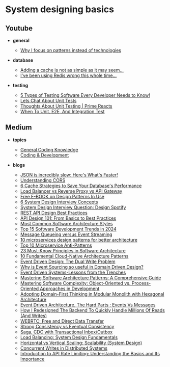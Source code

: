 # System designing basics


## Youtube

- **general**
  - [Why I focus on patterns instead of technologies](https://www.youtube.com/watch?v=F1tuoMobTfQ)

- **database**
  - [Adding a cache is not as simple as it may seem...](https://www.youtube.com/watch?v=bFf-A27Rc9s)
  - [I've been using Redis wrong this whole time...](https://www.youtube.com/watch?v=WQ61RL1GpEE)

- **testing**
  - [5 Types of Testing Software Every Developer Needs to Know!](https://www.youtube.com/watch?v=YaXJeUkBe4Y)
  - [Lets Chat About Unit Tests](https://www.youtube.com/watch?v=IInciWyU74U)
  - [Thoughts About Unit Testing | Prime Reacts](https://www.youtube.com/watch?v=KzV0mTqBcZA)
  - [When To Unit, E2E, And Integration Test](https://www.youtube.com/watch?v=isI1c0eGSZ0)


## Medium
- **topics**
  - [General Coding Knowledge](https://eddiebarth.medium.com/list/general-coding-knowledge-f2d429d4f0cd)
  - [Coding & Development](https://medium.com/@jscribes/list/coding-development-e360d380bb82)

- **blogs**
  - [JSON is incredibly slow: Here's What's Faster!](https://medium.com/data-science-community-srm/json-is-incredibly-slow-heres-what-s-faster-ca35d5aaf9e8)
  - [Understanding CORS](https://itnext.io/understanding-cors-4157bf640e11)
  - [6 Cache Strategies to Save Your Database's Performance](https://levelup.gitconnected.com/6-cache-strategies-to-save-your-databases-performance-762ed2cccfa8)
  - [Load Balancer vs Reverse Proxy vs API Gateway](https://medium.com/codenx/load-balancer-vs-reverse-proxy-vs-api-gateway-fcb79912abbf)
  - [Free E-BOOK on Design Patterns In Use](https://medium.com/@techworldwithmilan/how-to-select-a-design-pattern-567181b90e8c)
  - [6 System Design Interview Concepts](https://levelup.gitconnected.com/6-system-design-interview-concepts-1b1882506766)
  - [System Design Interview Question: Design Spotify](https://levelup.gitconnected.com/system-design-interview-question-design-spotify-4a8a79697dda)
  - [REST API Design Best Practices](https://medium.com/@techworldwithmilan/rest-api-design-best-practices-2eb5e749d428)
  - [API Design 101: From Basics to Best Practices](https://levelup.gitconnected.com/api-design-101-from-basics-to-best-practices-a0261cdf8886)
  - [Most Common Software Architecture Styles](https://medium.com/@techworldwithmilan/most-common-software-architecture-styles-86881d779683)
  - [Top 15 Software Development Trends in 2024](https://serokell.medium.com/top-15-software-development-trends-in-2024-5a4526653004)
  - [Message Queueing versus Event Streaming](https://azeynalli1990.medium.com/message-queueing-versus-event-streaming-ab5758dc88b3)
  - [10 microservices design patterns for better architecture](https://medium.com/capital-one-tech/10-microservices-design-patterns-for-better-architecture-befa810ca44e)
  - [Top 10 Microservice Anti-Patterns](https://blog.bitsrc.io/10-microservice-anti-patterns-278bcb7f385d)
  - [23 Must-Know Principles in Software Architecture](https://azeynalli1990.medium.com/23-must-know-principles-in-software-architecture-62d1cf73df7c)
  - [10 Fundamental Cloud-Native Architecture Patterns](https://azeynalli1990.medium.com/10-fundamental-cloud-native-architecture-patterns-859021b0716d)
  - [Event Driven Design: The Dual Write Problem](https://medium.com/@the_nick_morgan/event-driven-design-the-dual-write-problem-07bbef584376)
  - [Why is Event Sourcing so useful in Domain Driven Design?](https://levelup.gitconnected.com/why-is-event-sourcing-so-useful-in-domain-driven-design-e961dd090228)
  - [Event Driven Systems-Lessons from the Trenches](https://medium.com/sids-tech-cafe/event-driven-systems-lessons-from-the-trenches-107c07b3fc1d)
  - [Mastering Software Architecture Patterns: A Comprehensive Guide](https://heyizzy.me/mastering-software-architecture-patterns-a-comprehensive-guide-0a66e1498da9)
  - [Mastering Software Complexity: Object-Oriented vs. Process-Oriented Approaches in Development](https://experiencestack.co/mastering-software-complexity-object-oriented-vs-process-oriented-approaches-in-development-f414335fea6d)
  - [Adopting Domain-First Thinking in Modular Monolith with Hexagonal Architecture](https://itnext.io/adopting-domain-first-thinking-in-modular-monolith-with-hexagonal-architecture-f9e4921ac18d)
  - [Event Driven Architecture, The Hard Parts : Events Vs Messages](https://medium.com/simpplr-technology/event-driven-architecture-the-hard-parts-events-vs-messages-0fcfc7243703)
  - [How I Redesigned The Backend To Quickly Handle Millions Of Reads (And Writes)](https://blog.bitsrc.io/how-i-redesigned-the-backend-to-quickly-handle-millions-of-reads-and-writes-58cfe989e6f8)
  - [WEBRTC: Free and Direct Data Transfer](https://blog.stackademic.com/webrtc-direct-data-transfer-c954c7335754)
  - [Strong Consistency vs Eventual Consistency](https://medium.com/@abhirup.acharya009/strong-consistency-vs-eventual-consistency-19ce6f87c112)
  - [Saga, CDC with Transactional Inbox/Outbox](https://ishansoninitj.medium.com/saga-cdc-with-transactional-inbox-outbox-d15507868c7f)
  - [Load Balancing: System Design Fundamentals](https://medium.com/@abhirup.acharya009/load-balancing-system-design-fundamentals-d64674227c36)
  - [Horizontal vs Vertical Scaling: Scalability (System Design)](https://medium.com/@ayush_mittal/horizontal-vs-vertical-scaling-scalability-system-design-d10658b7f94e)
  - [Concurrent Writes in Distributed Systems](https://medium.com/the-developers-diary/concurrent-writes-in-distributed-systems-601782e4797f)
  - [Introduction to API Rate Limiting: Understanding the Basics and Its Importance](https://medium.com/the-developers-diary/introduction-to-api-rate-limiting-understanding-the-basics-and-its-importance-fde0b5af995b)
